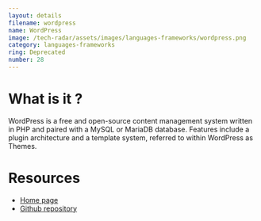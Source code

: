 ```yaml
---
layout: details
filename: wordpress
name: WordPress
image: /tech-radar/assets/images/languages-frameworks/wordpress.png
category: languages-frameworks
ring: Deprecated
number: 28
---
```


# What is it ?
WordPress is a free and open-source content management system written in PHP and paired with a MySQL or MariaDB database. Features include a plugin architecture and a template system, referred to within WordPress as Themes.



# Resources
- [Home page](https://wordpress.com/)
- [Github repository](https://github.com/symfony/symfony)
